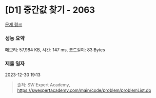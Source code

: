 # [D1] 중간값 찾기 - 2063 

[문제 링크](https://swexpertacademy.com/main/code/problem/problemDetail.do?contestProbId=AV5QPsXKA2UDFAUq) 

### 성능 요약

메모리: 57,984 KB, 시간: 147 ms, 코드길이: 83 Bytes

### 제출 일자

2023-12-30 19:13



> 출처: SW Expert Academy, https://swexpertacademy.com/main/code/problem/problemList.do